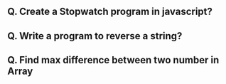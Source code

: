 ## Q. Create a Stopwatch program in javascript?
## Q. Write a program to reverse a string?
## Q. Find max difference between two number in Array
